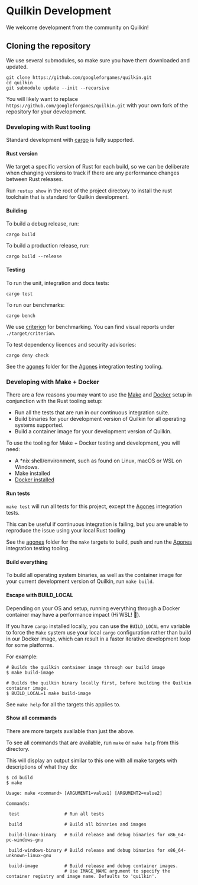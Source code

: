 # Quilkin Development

We welcome development from the community on Quilkin!

## Cloning the repository

We use several submodules, so make sure you have them downloaded and updated.

```shell script
git clone https://github.com/googleforgames/quilkin.git
cd quilkin
git submodule update --init --recursive
```

You will likely want to replace `https://github.com/googleforgames/quilkin.git` with your own fork of the repository
for your development.

### Developing with Rust tooling

Standard development with [cargo](https://doc.rust-lang.org/cargo/) is fully supported.

#### Rust version

We target a specific version of Rust for each build, so we can be deliberate when changing versions to
track if there are any performance changes between Rust releases.

Run `rustup show` in the root of the project directory to install the rust toolchain that is standard for Quilkin
development.

#### Building

To build a debug release, run:

`cargo build`

To build a production release, run:

`cargo build --release`

#### Testing

To run the unit, integration and docs tests:

`cargo test`

To run our benchmarks:

`cargo bench`

We use [criterion](https://github.com/bheisler/criterion.rs) for benchmarking. You can find visual reports under `./target/criterion`.

To test dependency licences and security advisories:

`cargo deny check`

See the [agones](../agones) folder for the [Agones](https://agones.dev) integration testing tooling.

### Developing with Make + Docker 

There are a few reasons you may want to use the [Make](https://www.gnu.org/software/make/)
and [Docker](https://docs.docker.com/) setup in conjunction with the Rust tooling setup:

* Run all the tests that are run in our continuous integration suite.
* Build binaries for your development version of Quilkin for all operating systems supported.
* Build a container image for your development version of Quilkin.

To use the tooling for Make + Docker testing and development, you will need:

* A *nix shell/environment, such as found on Linux, macOS or WSL on Windows.
* Make installed
* [Docker installed](https://docs.docker.com/get-docker/)

#### Run tests

`make test` will run all tests for this project, except the [Agones](https:/agones.dev) integration tests.

This can be useful if continuous integration is failing, but you are unable to reproduce the issue using 
your local Rust tooling

See the [agones](../agones) folder for the `make` targets to build, push and run the [Agones](https://agones.dev) 
integration testing tooling.

#### Build everything

To build all operating system binaries, as well as the container image for your current development version of 
Quilkin, run `make build`.

#### Escape with BUILD_LOCAL

Depending on your OS and setup, running everything through a Docker container may have a performance impact (Hi WSL! 👋).

If you have `cargo` installed locally, you can use the `BUILD_LOCAL` env variable to force the `Make` system use 
your local `cargo` configuration rather than build in our Docker image, which can result in a faster iterative 
development loop for some platforms.

For example:

```shell
# Builds the quilkin container image through our build image
$ make build-image 
```
```shell
# Builds the quilkin binary locally first, before building the Quilkin container image. 
$ BUILD_LOCAL=1 make build-image
```

See `make help` for all the targets this applies to.

#### Show all commands

There are more targets available than just the above.

To see all commands that are available, run `make` or `make help` from this directory.

This will display an output similar to this one with all make targets with descriptions of what they do:

```shell
$ cd build
$ make

Usage: make <command> [ARGUMENT1=value1] [ARGUMENT2=value2]

Commands:

 test                 # Run all tests

 build                # Build all binaries and images

 build-linux-binary   # Build release and debug binaries for x86_64-pc-windows-gnu

 build-windows-binary # Build release and debug binaries for x86_64-unknown-linux-gnu

 build-image          # Build release and debug container images.
                      # Use IMAGE_NAME argument to specify the container registry and image name. Defaults to 'quilkin'.
```
